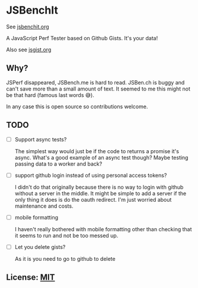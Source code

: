 # JSBenchIt

See [jsbenchit.org](https://jsbenchit.org)

A JavaScript Perf Tester based on Github Gists.
It's your data!

Also see [jsgist.org](https://jsgist.org)

## Why? 

JSPerf disappeared, JSBench.me is hard to read. JSBen.ch
is buggy and can't save more than a small amount of text.
It seemed to me this might not be that hard (famous last words 😅).

In any case this is open source so contributions welcome.

## TODO

- [ ] Support async tests?

  The simplest way would just be if the code to returns a promise it's async.
  What's a good example of an async test though? Maybe testing
  passing data to a worker and back?

- [ ] support github login instead of using personal access tokens?

   I didn't do that originally because there is no way to login
   with github without a server in the middle. It might be simple
   to add a server if the only thing it does is do the oauth
   redirect. I'm just worried about maintenance and costs.
   
- [ ] mobile formatting

   I haven't really bothered with mobile formatting other than
   checking that it seems to run and not be too messed up.

- [ ] Let you delete gists?

   As it is you need to go to github to delete

## License: [MIT](LICENSE.md)
